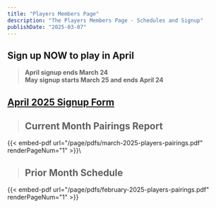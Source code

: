 ```yaml
---
title: "Players Members Page"
description: "The Players Members Page - Schedules and Signup"
publishDate: "2025-03-07"
---
```

## **Sign up NOW to play in April**<br>

> **April signup ends March 24**\
> **May signup starts March 25 and ends April 24**

## **[April 2025 Signup Form](https://forms.gle/LjnqcQuecU7qC6a58)**

>## **Current Month Pairings Report**
{{< embed-pdf url="/page/pdfs/march-2025-players-pairings.pdf" renderPageNum="1" >}}\
>## **Prior Month Schedule**
{{< embed-pdf url="/page/pdfs/february-2025-players-pairings.pdf" renderPageNum="1" >}}
